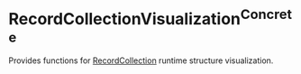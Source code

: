 # RecordCollectionVisualization<sup>Concrete</sup>

Provides functions for [RecordCollection](../RecordCollection/README.md) runtime structure visualization.
